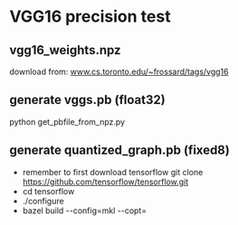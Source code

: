 # VGG16 precision test

## vgg16_weights.npz

download from:
www.cs.toronto.edu/~frossard/tags/vgg16

## generate vggs.pb (float32)

python get_pbfile_from_npz.py

## generate quantized_graph.pb (fixed8)

* remember to first download tensorflow
   git clone https://github.com/tensorflow/tensorflow.git
* cd tensorflow
* ./configure
* bazel build --config=mkl --copt=
